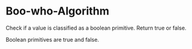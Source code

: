# Boo-who-Algorithm
Check if a value is classified as a boolean primitive. Return true or false.

Boolean primitives are true and false.
